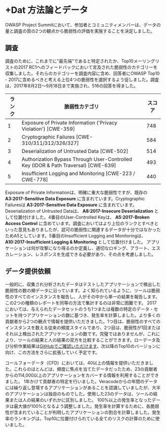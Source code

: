 # +Dat 方法論とデータ

OWASP Project Summitにおいて、参加者とコミュニティメンバーは、データの量と調査の質の2つの観点から脆弱性の評価を実施することを決定しました。
 
## 調査

調査のために、これまでに"最先端"であると特定されたか、Top10メーリングリストの2017 RC1へのフィードバックにおいて言及された脆弱性のカテゴリーを収集しました。それらのカテゴリーを調査内容に含め、回答者にOWASP Top10 - 2017に含めるべきと考える上位4つの脆弱性を選択するよう促しました。調査は、2017年8月2日〜9月18日まで実施され、516の回答を得ました。

| ランク | 脆弱性カテゴリ | スコア |
| -- | -- | -- |
| 1 | Exposure of Private Information ('Privacy Violation') [CWE-359] | 748 |
| 2 | Cryptographic Failures [CWE-310/311/312/326/327]| 584 |
| 3 | Deserialization of Untrusted Data [CWE-502] | 514 |
| 4 | Authorization Bypass Through User-Controlled Key (IDOR & Path Traversal) [CWE-639] | 493 |
| 5 | Insufficient Logging and Monitoring [CWE-223 / CWE-778]| 440 |

Exposure of Private Informationは、明確に重大な脆弱性ですが、既存の **A3:2017-Sensitive Data Exposure** に含まれています。Cryptographic Failuresは **A3:2017-Sensitive Data Exposure** に含まれています。 Deserialization of Untrusted Dataは、 **A8:2017-Insecure Deserialization** として位置付けました。4番目のUser-Controlled Keyは、 **A5:2017-Broken Access Control** に含めています。調査においてはより上位のランクとすべきといった意見もありましたが、認可の脆弱性に関連するデータが十分ではなかったためA5としています。5番目のInsufficient Logging and Monitoringは、 **A10:2017-Insufficient Logging & Monitoring** として位置付けました。 アプリケーションは何が攻撃になり得るのか定義し、適切なロギング、アラート、エスカレーション、レスポンスを生成できる必要があり、その点を考慮しました。

## データ提供依頼

一般的に、収集され分析されたデータはテストしたアプリケーションで検出した脆弱性の数の頻データに沿っています。よく知られているように、ツールは脆弱性のすべてのインスタンスを報告し、人がその中から単一の結果を報告します。この2つの種類のレポートを同等の方法で集計するのは非常に困難です。
2017においては、与えられたデータセットのうち1つまたは複数の特定のデータ・セットを持つアプリケーションの数に基づき、発生率を計算しました。より多くの貢献者から2つの観点で情報を提供いただきました。1つ目は、脆弱性のすべてのインスタンスを数える従来の頻度スタイルであり、2つ目は、脆弱性が1回またはそれ以上検出されたアプリケーションの数です。完璧ではありませんが、これにより、ツールの結果と人の結果の双方を比較することができます。ローデータ及び分析作業結果は[GitHubでご確認いただけます](https://github.com/OWASP/Top10/tree/master/2017/datacall)。次以降のTop10のバージョンに向け、この方法をさらに拡張していく予定です。

コールフォーデータ（CFD）においては、40以上の情報を提供いただきました。これらのほとんどは、頻度に焦点を当てたデータだったため、23の貢献者からの114,000以上のアプリケーションをカバーする情報を利用することができました。 1年かけて貢献者の特定を行いました。Veracodeからの年間のデータには繰り返し登場するアプリケーションがあることを認識していましたが、大半のアプリケーションは独自のものでした。使用した23のデータは、ツールの結果または人の結果のいずれかに区別しました。 100%以上の発生率となったデータは最大値が100%となるよう調整しました。発生率を計算するために、各脆弱性が含まれていることが判明したアプリケーションの割合を計算しました。発生率のランキングは、Top10に位置付けられている全てのリスクの計算のために使いました。
